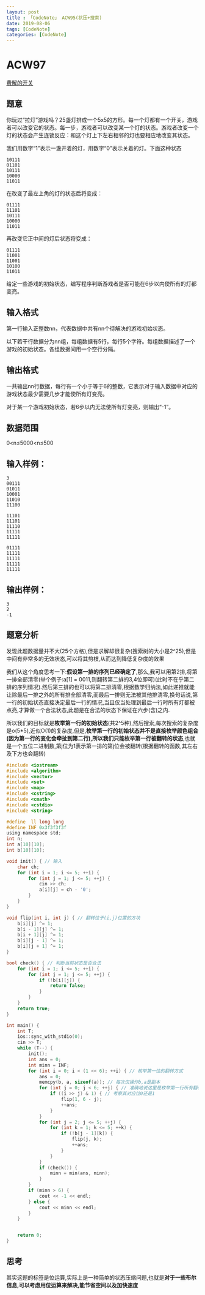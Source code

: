 ```yaml
---
layout: post
title : 「CodeNote」 ACW95(状压+搜索)
date: 2019-08-06
tags: [CodeNote]
categories: [CodeNote]
---
```


# ACW97

[费解的开关](https://www.acwing.com/problem/content/97/)

## 题意

你玩过“拉灯”游戏吗？25盏灯排成一个5x5的方形。每一个灯都有一个开关，游戏者可以改变它的状态。每一步，游戏者可以改变某一个灯的状态。游戏者改变一个灯的状态会产生连锁反应：和这个灯上下左右相邻的灯也要相应地改变其状态。

我们用数字“1”表示一盏开着的灯，用数字“0”表示关着的灯。下面这种状态

```
10111
01101
10111
10000
11011
```

在改变了最左上角的灯的状态后将变成：

```
01111
11101
10111
10000
11011
```

再改变它正中间的灯后状态将变成：

```
01111
11001
11001
10100
11011
```

给定一些游戏的初始状态，编写程序判断游戏者是否可能在6步以内使所有的灯都变亮。

## 输入格式

第一行输入正整数nn，代表数据中共有nn个待解决的游戏初始状态。

以下若干行数据分为nn组，每组数据有5行，每行5个字符。每组数据描述了一个游戏的初始状态。各组数据间用一个空行分隔。

## 输出格式

一共输出nn行数据，每行有一个小于等于6的整数，它表示对于输入数据中对应的游戏状态最少需要几步才能使所有灯变亮。

对于某一个游戏初始状态，若6步以内无法使所有灯变亮，则输出“-1”。

## 数据范围

0<n≤5000<n≤500

## 输入样例：

```
3
00111
01011
10001
11010
11100

11101
11101
11110
11111
11111

01111
11111
11111
11111
11111
```

## 输出样例：

```
3
2
-1
```

## 题意分析

发现此题数据量并不大(25个方格),但是求解却很复杂(搜索树的大小是2^25),但是中间有非常多的无效状态,可以将其剪枝,从而达到降低复杂度的效果

我们从这个角度思考一下:**假设第一排的序列已经确定了**,那么,我可以用第2排,将第一排全部清零(举个例子:a[1] = 0011,则翻转第二排的3,4位即可)(此时不在乎第二排的序列情况).然后第三排的也可以将第二排清零,根据数学归纳法,如此递推就能让除最后一排之外的所有排全部清零,而最后一排则无法被其他排清零,换句话说,第一行的初始状态直接决定最后一行的情况,当且仅当处理到最后一行时所有灯都被点亮,才算做一个合法状态,此题是在合法的状态下保证在六步(含)之内.

所以我们的目标就是**枚举第一行的初始状态**(共2^5种),然后搜索,每次搜索的复杂度是o(5*5),近似O(1)的复杂度,但是,**枚举第一行的初始状态并不是直接枚举颜色组合(因为第一行的变化会牵扯到第二行),所以我们只能枚举第一行被翻转的状态**,也就是一个五位二进制数,第j位为1表示第一排的第j位会被翻转(根据翻转的函数,其左右及下方也会翻转)



```c
#include <iostream>
#include <algorithm>
#include <vector>
#include <set>
#include <map>
#include <cstring>
#include <cmath>
#include <cstdio>
#include <string>

#define  ll long long
#define INF 0x3f3f3f3f
using namespace std;
int n;
int a[10][10];
int b[10][10];

void init() { // 输入
    char ch;
    for (int i = 1; i <= 5; ++i) {
        for (int j = 1; j <= 5; ++j) {
            cin >> ch;
            a[i][j] = ch - '0';
        }
    }
}

void flip(int i, int j) { // 翻转位于(i,j)位置的方块
    b[i][j] ^= 1;
    b[i - 1][j] ^= 1;
    b[i + 1][j] ^= 1;
    b[i][j - 1] ^= 1;
    b[i][j + 1] ^= 1;
}

bool check() { // 判断当前状态是否合法
    for (int i = 1; i <= 5; ++i) {
        for (int j = 1; j <= 5; ++j) {
            if (!b[i][j]) {
                return false;
            }
        }
    }
    return true;
}

int main() {
    int T;
    ios::sync_with_stdio(0);
    cin >> T;
    while (T--) {
        init();
        int ans = 0;
        int minn = INF;
        for (int i = 0; i < (1 << 6); ++i) { // 枚举第一位的翻转方式
            ans = 0;
            memcpy(b, a, sizeof(a)); // 每次仅操作b,a是副本
            for (int j = 0; j < 6; ++j) { // 准确地说这里是枚举第一行所有翻转的可能
                if ((i >> j) & 1) { // 考察其对应位0还是1
                    flip(1, 6 - j);
                    ++ans;
                }
            }
            for (int j = 2; j <= 5; ++j) {
                for (int k = 1; k <= 5; ++k) {
                    if (!b[j - 1][k]) {
                        flip(j, k);
                        ++ans;
                    }
                }
            }
            if (check()) {
                minn = min(ans, minn);
            }
        }
        if (minn > 6) {
            cout << -1 << endl;
        } else {
            cout << minn << endl;
        }
    }


    return 0;
}
```

## 思考

其实这题的标签是位运算,实际上是一种简单的状态压缩问题,也就是**对于一些布尔信息,可以考虑用位运算来解决,能节省空间以及加快速度**